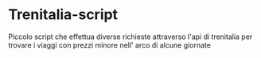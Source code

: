 # Trenitalia-script

Piccolo script che effettua diverse richieste attraverso l'api di trenitalia per trovare i viaggi con prezzi minore nell' arco di alcune giornate
